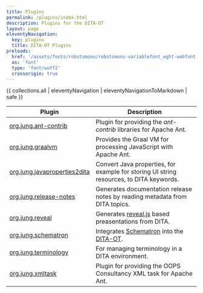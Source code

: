 ```yaml
---
title: Plugins
permalink: /plugins/index.html
description: Plugins for the DITA-OT
layout: page
eleventyNavigation:
  key: plugins
  title: DITA-OT Plugins
preloads:
  href: '/assets/fonts/robotomono/robotomono-variablefont_wght-webfont.woff2'
  as: 'font'
  type: 'font/woff2'
  crossorigin: true
---
```


{{ collections.all | eleventyNavigation | eleventyNavigationToMarkdown | safe }}

| Plugin                                                | Description                                                                                        |
|-------------------------------------------------------|----------------------------------------------------------------------------------------------------|
| [org.jung.ant-contrib](./ant-contrib)                 | Plugin for providing the *ant-contrib* libraries for Apache Ant.                                   |
| [org.jung.graalvm](./graalvm)                         | Provides the Graal VM for processing JavaScript with Apache Ant.                                   |
| [org.jung.javaproperties2dita](./javaproperties2dita) | Convert Java properties, for example for storing UI string resources, to DITA keywords.            |
| [org.jung.release-notes](./release-notes)             | Generates documentation release notes by reading metadata from DITA topics.                        |
| [org.jung.reveal](./reveal)                           | Generates [reveal.js](https://revealjs.com/) based preasentations from DITA.                       |
| [org.jung.schematron](./schematron)                   | Integrates [Schematron](https://www.schematron.com/) into the [DITA-OT](https://www.dita-ot.org/). |
| [org.jung.terminology](./terminology)                 | For managing terminology in a DITA environment.                                                    |
| [org.jung.xmltask](./xmltask)                         | Plugin for providing the OOPS Consultancy XML task for Apache Ant.                                 |